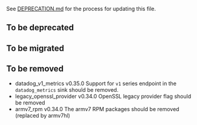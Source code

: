 See [DEPRECATION.md](docs/DEPRECATION.md#process) for the process for updating this file.

## To be deprecated

## To be migrated

## To be removed

* datadog_v1_metrics v0.35.0 Support for `v1` series endpoint in the `datadog_metrics` sink should be removed.
* legacy_openssl_provider v0.34.0 OpenSSL legacy provider flag should be removed
* armv7_rpm v0.34.0 The armv7 RPM packages should be removed (replaced by armv7hl)
